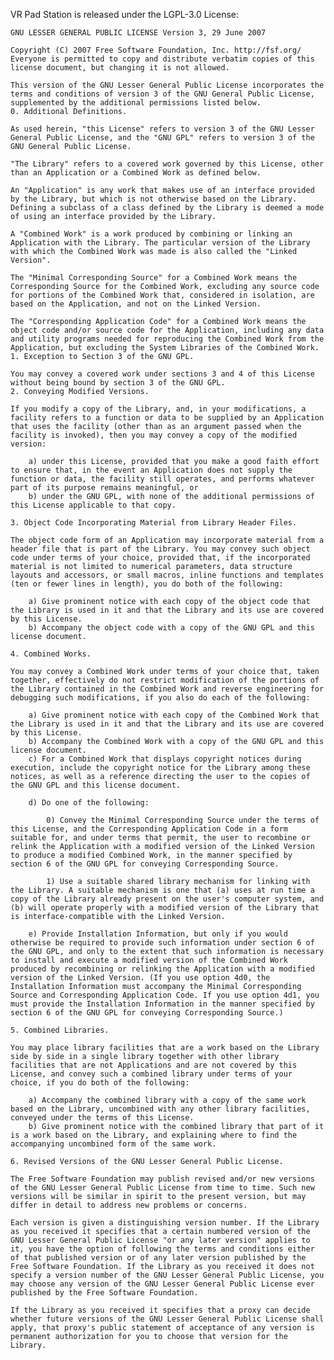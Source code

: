 VR Pad Station is released under the LGPL-3.0 License:

    GNU LESSER GENERAL PUBLIC LICENSE Version 3, 29 June 2007

    Copyright (C) 2007 Free Software Foundation, Inc. http://fsf.org/ Everyone is permitted to copy and distribute verbatim copies of this license document, but changing it is not allowed.

    This version of the GNU Lesser General Public License incorporates the terms and conditions of version 3 of the GNU General Public License, supplemented by the additional permissions listed below.
    0. Additional Definitions.

    As used herein, "this License" refers to version 3 of the GNU Lesser General Public License, and the "GNU GPL" refers to version 3 of the GNU General Public License.

    "The Library" refers to a covered work governed by this License, other than an Application or a Combined Work as defined below.

    An "Application" is any work that makes use of an interface provided by the Library, but which is not otherwise based on the Library. Defining a subclass of a class defined by the Library is deemed a mode of using an interface provided by the Library.

    A "Combined Work" is a work produced by combining or linking an Application with the Library. The particular version of the Library with which the Combined Work was made is also called the "Linked Version".

    The "Minimal Corresponding Source" for a Combined Work means the Corresponding Source for the Combined Work, excluding any source code for portions of the Combined Work that, considered in isolation, are based on the Application, and not on the Linked Version.

    The "Corresponding Application Code" for a Combined Work means the object code and/or source code for the Application, including any data and utility programs needed for reproducing the Combined Work from the Application, but excluding the System Libraries of the Combined Work.
    1. Exception to Section 3 of the GNU GPL.

    You may convey a covered work under sections 3 and 4 of this License without being bound by section 3 of the GNU GPL.
    2. Conveying Modified Versions.

    If you modify a copy of the Library, and, in your modifications, a facility refers to a function or data to be supplied by an Application that uses the facility (other than as an argument passed when the facility is invoked), then you may convey a copy of the modified version:

        a) under this License, provided that you make a good faith effort to ensure that, in the event an Application does not supply the function or data, the facility still operates, and performs whatever part of its purpose remains meaningful, or
        b) under the GNU GPL, with none of the additional permissions of this License applicable to that copy.

    3. Object Code Incorporating Material from Library Header Files.

    The object code form of an Application may incorporate material from a header file that is part of the Library. You may convey such object code under terms of your choice, provided that, if the incorporated material is not limited to numerical parameters, data structure layouts and accessors, or small macros, inline functions and templates (ten or fewer lines in length), you do both of the following:

        a) Give prominent notice with each copy of the object code that the Library is used in it and that the Library and its use are covered by this License.
        b) Accompany the object code with a copy of the GNU GPL and this license document.

    4. Combined Works.

    You may convey a Combined Work under terms of your choice that, taken together, effectively do not restrict modification of the portions of the Library contained in the Combined Work and reverse engineering for debugging such modifications, if you also do each of the following:

        a) Give prominent notice with each copy of the Combined Work that the Library is used in it and that the Library and its use are covered by this License.
        b) Accompany the Combined Work with a copy of the GNU GPL and this license document.
        c) For a Combined Work that displays copyright notices during execution, include the copyright notice for the Library among these notices, as well as a reference directing the user to the copies of the GNU GPL and this license document.

        d) Do one of the following:

            0) Convey the Minimal Corresponding Source under the terms of this License, and the Corresponding Application Code in a form suitable for, and under terms that permit, the user to recombine or relink the Application with a modified version of the Linked Version to produce a modified Combined Work, in the manner specified by section 6 of the GNU GPL for conveying Corresponding Source.

            1) Use a suitable shared library mechanism for linking with the Library. A suitable mechanism is one that (a) uses at run time a copy of the Library already present on the user's computer system, and (b) will operate properly with a modified version of the Library that is interface-compatible with the Linked Version.

        e) Provide Installation Information, but only if you would otherwise be required to provide such information under section 6 of the GNU GPL, and only to the extent that such information is necessary to install and execute a modified version of the Combined Work produced by recombining or relinking the Application with a modified version of the Linked Version. (If you use option 4d0, the Installation Information must accompany the Minimal Corresponding Source and Corresponding Application Code. If you use option 4d1, you must provide the Installation Information in the manner specified by section 6 of the GNU GPL for conveying Corresponding Source.)

    5. Combined Libraries.

    You may place library facilities that are a work based on the Library side by side in a single library together with other library facilities that are not Applications and are not covered by this License, and convey such a combined library under terms of your choice, if you do both of the following:

        a) Accompany the combined library with a copy of the same work based on the Library, uncombined with any other library facilities, conveyed under the terms of this License.
        b) Give prominent notice with the combined library that part of it is a work based on the Library, and explaining where to find the accompanying uncombined form of the same work.

    6. Revised Versions of the GNU Lesser General Public License.

    The Free Software Foundation may publish revised and/or new versions of the GNU Lesser General Public License from time to time. Such new versions will be similar in spirit to the present version, but may differ in detail to address new problems or concerns.

    Each version is given a distinguishing version number. If the Library as you received it specifies that a certain numbered version of the GNU Lesser General Public License "or any later version" applies to it, you have the option of following the terms and conditions either of that published version or of any later version published by the Free Software Foundation. If the Library as you received it does not specify a version number of the GNU Lesser General Public License, you may choose any version of the GNU Lesser General Public License ever published by the Free Software Foundation.

    If the Library as you received it specifies that a proxy can decide whether future versions of the GNU Lesser General Public License shall apply, that proxy's public statement of acceptance of any version is permanent authorization for you to choose that version for the Library.
